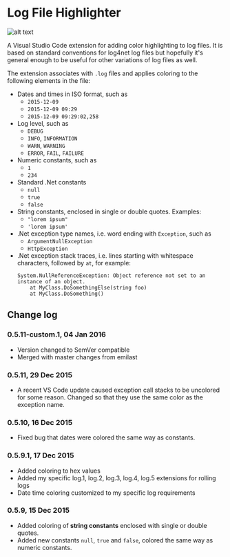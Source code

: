 # Log File Highlighter

![alt text][sample]

A Visual Studio Code extension for adding color highlighting to log files. It is based on standard conventions for log4net log files but hopefully it's general enough to be useful for other variations of log files as well. 

The extension associates with `.log` files and applies coloring to the following elements in the file:

* Dates and times in ISO format, such as
	* `2015-12-09`
	* `2015-12-09 09:29`
	* `2015-12-09 09:29:02,258`
* Log level, such as
	* `DEBUG`
	* `INFO`, `INFORMATION`
	* `WARN`, `WARNING`
	* `ERROR`, `FAIL`, `FAILURE`
* Numeric constants, such as
	* `1`
	* `234`
* Standard .Net constants
	* `null`
	* `true`
	* `false`
* String constants, enclosed in single or double quotes. Examples:
	* `"lorem ipsum"`
	* `'lorem ipsum'`
* .Net exception type names, i.e. word ending with `Exception`, such as
	* `ArgumentNullException`
	* `HttpException`
* .Net exception stack traces, i.e. lines starting with whitespace characters, followed by `at`, for example:
	```
	System.NullReferenceException: Object reference not set to an instance of an object.
		at MyClass.DoSomethingElse(string foo)
		at MyClass.DoSomething()
	```



## Change log

### 0.5.11-custom.1, 04 Jan 2016

* Version changed to SemVer compatible
* Merged with master changes from emilast

### 0.5.11, 29 Dec 2015

* A recent VS Code update caused exception call stacks to be uncolored for some reason. Changed so that they use the same color as the exception name.

### 0.5.10, 16 Dec 2015

* Fixed bug that dates were colored the same way as constants.

### 0.5.9.1, 17 Dec 2015

* Added coloring to hex values
* Added my specific log.1, log.2, log.3, log.4, log.5 extensions for rolling logs 
* Date time coloring customized to my specific log requirements

### 0.5.9, 15 Dec 2015

* Added coloring of **string constants** enclosed with single or double quotes.
* Added new constants `null`, `true` and `false`, colored the same way as numeric constants.


[sample]: https://raw.githubusercontent.com/emilast/vscode-logfile-highlighter/master/content/sample.png